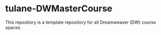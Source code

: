 # tulane-DWMasterCourse
This repository is a template repository for all Dreamweaver (DW) course spaces.
